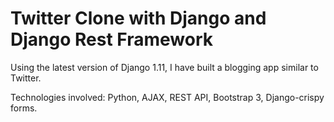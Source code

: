 # Twitter Clone with Django and Django Rest Framework

Using the latest version of Django 1.11, I have built a blogging app similar
to Twitter.

Technologies involved:
Python, AJAX, REST API, Bootstrap 3, Django-crispy forms.
